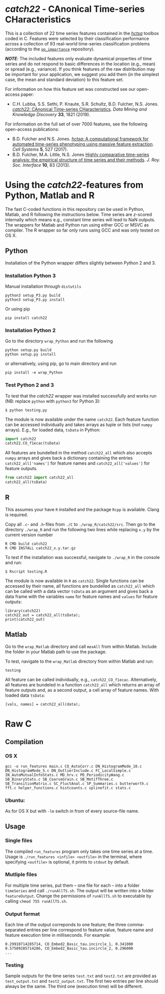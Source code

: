 # _catch22_ - CAnonical Time-series CHaracteristics
This is a collection of 22 time series features contained in the [_hctsa_](https://github.com/benfulcher/hctsa) toolbox coded in C.
Features were selected by their classification performance across a collection of 93 real-world time-series classification problems (according to the [`op_importance`](https://github.com/chlubba/op_importance) repository).

___NOTE___: The included features only evaluate dynamical properties of time series and do not respond to basic differences in the location (e.g., mean) or spread (e.g., variance).
If you think features of the raw distribution may be important for your application, we suggest you add them (in the simplest case, the mean and standard deviation) to this feature set.

For information on how this feature set was constructed see our open-access paper:

* C.H. Lubba, S.S. Sethi, P. Knaute, S.R. Schultz, B.D. Fulcher, N.S. Jones. [_catch22_: CAnonical Time-series CHaracteristics](https://doi.org/10.1007/s10618-019-00647-x). *Data Mining and Knowledge Discovery* **33**, 1821 (2019).

For information on the full set of over 7000 features, see the following open-access publications:

* B.D. Fulcher and N.S. Jones. [_hctsa_: A computational framework for automated time-series phenotyping using massive feature extraction](http://www.cell.com/cell-systems/fulltext/S2405-4712\(17\)30438-6). *Cell Systems* **5**, 527 (2017).
* B.D. Fulcher, M.A. Little, N.S. Jones [Highly comparative time-series analysis: the empirical structure of time series and their methods](http://rsif.royalsocietypublishing.org/content/10/83/20130048.full). *J. Roy. Soc. Interface* **10**, 83 (2013).

# Using the _catch22_-features from Python, Matlab and R

The fast C-coded functions in this repository can be used in Python, Matlab, and R following the instructions below.
Time series are _z_-scored internally which means e.g., constant time series will lead to NaN outputs.
The wrappers for Matlab and Python run using either GCC or MSVC as compiler. The R wrapper so far only runs using GCC and was only tested on OS X.

## Python

Installation of the Python wrapper differs slightly between Python 2 and 3.

### Installation Python 3

Manual installation through `distutils`

```
python3 setup_P3.py build
python3 setup_P3.py install
```

Or using pip

```
pip install catch22
```

### Installation Python 2

Go to the directory `wrap_Python` and run the following

```
python setup.py build
python setup.py install
```

or alternatively, using pip, go to main directory and run

```
pip install -e wrap_Python
```

### Test Python 2 and 3

To test that the _catch22_ wrapper was installed successfully and works run (NB: replace `python` with `python3` for Python 3):

```
$ python testing.py
```

The module is now available under the name `catch22`.
Each feature function can be accessed individually and takes arrays as tuple or lists (not `numpy` arrays).
E.g., for loaded data, `tsData` in Python:

```python
import catch22
catch22.CO_f1ecac(tsData)
```

All features are bundelled in the method `catch22_all` which also accepts `numpy` arrays and gives back a dictionary containing the entries `catch22_all['names']` for feature names and `catch22_all['values']` for feature outputs.

```python
from catch22 import catch22_all
catch22_all(tsData)
```

## R

This assumes your have `R` installed and the package `Rcpp` is available.
Clang is required.

Copy all `.c`- and `.h`-files from `./C` to `./wrap_R/catch22/src`.
Then go to the directory `./wrap_R` and run the following two lines while replacing `x.y` by the current version number

```
R CMD build catch22
R CMD INSTALL catch22_x.y.tar.gz
```

To test if the installation was successful, navigate to `./wrap_R` in the console and run:

```
$ Rscript testing.R
```

The module is now available in `R` as `catch22`. Single functions can be accessed by their name, all functions are bundelled as `catch22_all` which can be called with a data vector `tsData` as an argument and gives back a data frame with the variables `name` for feature names and `values` for feature outputs:

```
library(catch22)
catch22_out = catch22_all(tsData);
print(catch22_out)
```

## Matlab

Go to the `wrap_Matlab` directory and call `mexAll` from within Matlab.
Include the folder in your Matlab path to use the package.

To test, navigate to the `wrap_Matlab` directory from within Matlab and run:

```
testing
```

All feature can be called individually, e.g., `catch22_CO_f1ecac`.
Alternatively, all features are bundeled in a function `catch22_all` which returns an array of feature outputs and, as a second output, a cell array of feature names.
With loaded data `tsData`:

```
[vals, names] = catch22_all(data);
```

# Raw C

## Compilation

### OS X
```
gcc -o run_features main.c CO_AutoCorr.c DN_HistogramMode_10.c DN_HistogramMode_5.c DN_OutlierInclude.c FC_LocalSimple.c IN_AutoMutualInfoStats.c MD_hrv.c PD_PeriodicityWang.c SB_BinaryStats.c SB_CoarseGrain.c SB_MotifThree.c SB_TransitionMatrix.c SC_FluctAnal.c SP_Summaries.c butterworth.c fft.c helper_functions.c histcounts.c splinefit.c stats.c
```
### Ubuntu:
As for OS X but with `-lm` switch in from of every source-file name.

## Usage

### Single files

The compiled `run_features` program only takes one time series at a time. Usage is `./run_features <infile> <outfile>` in the terminal, where specifying `<outfile>` is optional, it prints to  `stdout` by default.

### Mutliple files

For multiple time series, put them – one file for each – into a folder `timeSeries` and call `./runAllTS.sh`.
The output will be written into a folder `featureOutput`.
Change the permissions of `runAllTS.sh` to executable by calling `chmod 755 runAllTS.sh`.

### Output format

Each line of the output correponds to one feature; the three comma-separated entries per line correspond to feature value, feature name and feature execution time in milliseconds.
For example:
```
0.29910714285714, CO_Embed2_Basic_tau.incircle_1, 0.341000
0.57589285714286, CO_Embed2_Basic_tau.incircle_2, 0.296000
...
```

### Testing

Sample outputs for the time series `test.txt` and `test2.txt` are provided as `test_output.txt` and `test2_output.txt`.
The first two entries per line should always be the same.
The third one (execution time) will be different.
